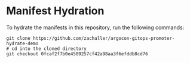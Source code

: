 # Manifest Hydration

To hydrate the manifests in this repository, run the following commands:

```shell
git clone https://github.com/zachaller/argocon-gitops-promoter-hydrate-demo
# cd into the cloned directory
git checkout 0fcaf2f7b0e4589257cf42a98aa3f6efddb8cd76
```
